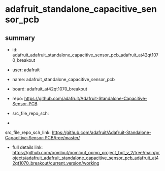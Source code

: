 # adafruit_standalone_capacitive_sensor_pcb
 
## summary 
* id: adafruit_adafruit_standalone_capacitive_sensor_pcb_adafruit_at42qt1070_breakout
* user: adafruit
* name: adafruit_standalone_capacitive_sensor_pcb
* board: adafruit_at42qt1070_breakout
* repo: https://github.com/adafruit/Adafruit-Standalone-Capacitive-Sensor-PCB



* src_file_repo_sch: 
*
 src_file_repo_sch_link: https://github.com/adafruit/Adafruit-Standalone-Capacitive-Sensor-PCB/tree/master/
* full details link: https://github.com/oomlout/oomlout_oomp_project_bot_v_2/tree/main/projects/adafruit_adafruit_standalone_capacitive_sensor_pcb_adafruit_at42qt1070_breakout/current_version/working  






